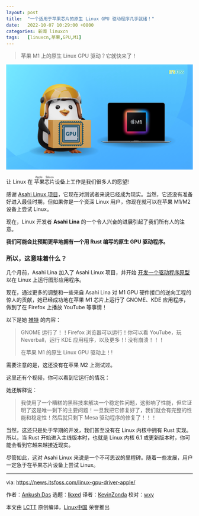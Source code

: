 ```yaml
---
layout: post
title:	"一个适用于苹果芯片的原生 Linux GPU 驱动程序几乎就绪！"
date:	2022-10-07 10:29:00 +0800 
categories:	新闻 linuxcn 
tags:	[linuxcn,苹果,GPU,M1]
---
```




> 
> 苹果 M1 上的原生 Linux GPU 驱动？它就快来了！
> 
> 
> 


![一个适用于苹果芯片的原生 Linux GPU 驱动程序几乎就绪！](/Asserts/Images/album/202210/07/102939bxovjxf2f3xkk48j.png)


让 Linux 在 <ruby> 苹果芯片 <rt>  Apple Silicon </rt></ruby> 设备上工作是我们很多人的愿望!


感谢 [Asahi Linux 项目](https://news.itsfoss.com/asahi-linux-announcement/)，它现在对测试者来说已经成为现实。当然，它还没有准备好进入最佳时期，但如果你是一个资深 Linux 用户，你现在就可以在苹果 M1/M2 设备上尝试 Linux。


现在，Linux 开发者 **Asahi Lina** 的一个令人兴奋的进展引起了我们所有人的注意。


**我们可能会比预期更早地拥有一个用 Rust 编写的原生 GPU 驱动程序。**


### 所以，这意味着什么？


几个月前，Asahi Lina 加入了 Asahi Linux 项目，并开始 [开发一个驱动程序原型](https://asahilinux.org/2022/07/july-2022-release/) 以在 Linux 上运行图形应用程序。


现在，通过更多的调整和一些来自 Asahi Lina 对 M1 GPU 硬件接口的逆向工程的惊人的贡献，她已经成功地在苹果 M1 芯片上运行了 GNOME、KDE 应用程序，做到了在 Firefox 上播放 YouTube 等事情！


以下是她 [推特](https://twitter.com/LinaAsahi/status/1575343067892051968) 的内容：



> 
> GNOME 运行了！！Firefox 浏览器可以运行！你可以看 YouTube，玩 Neverball，运行 KDE 应用程序，以及更多！! 没有崩溃！！！
> 
> 
> 在苹果 M1 的原生 Linux GPU 驱动上！!
> 
> 
> 


需要注意的是，这还没有在苹果 M2 上测试过。


这里还有个视频，你可以看到它运行的情况：






她还解释说：



> 
> 我使用了一个糟糕的黑科技来解决一个稳定性问题，这影响了性能，但它证明了这是唯一剩下的主要问题！一旦我把它修复好了，我们就会有完整的性能和稳定性！然后就只剩下 Mesa 驱动程序的修复了！！！
> 
> 
> 


当然，这还只是处于早期的开发，我们甚至没有在 Linux 内核中拥有 Rust 实现。所以，当 Rust 开始进入主线版本时，也就是 Linux 内核 6.1 或更新版本时，你可能会看到它越来越接近现实。


尽管如此，这对 Asahi Linux 来说是一个不可思议的里程碑。随着一些发展，用户一定急于在苹果芯片设备上尝试 Linux。




---


via: <https://news.itsfoss.com/linux-gpu-driver-apple/>


作者：[Ankush Das](https://news.itsfoss.com/author/ankush/) 选题：[lkxed](https://github.com/lkxed) 译者：[KevinZonda](https://github.com/KevinZonda) 校对：[wxy](https://github.com/wxy)


本文由 [LCTT](https://github.com/LCTT/TranslateProject) 原创编译，[Linux中国](https://linux.cn/) 荣誉推出
